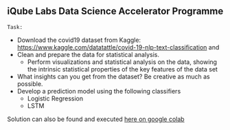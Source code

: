 ## iQube Labs Data Science Accelerator Programme
`Task:`
- Download the covid19 dataset from Kaggle: https://www.kaggle.com/datatattle/covid-19-nlp-text-classification and
- Clean and prepare the data for statistical analysis.
  - Perform visualizations and statistical analysis on the data, showing the intrinsic statistical properties of the key features of the data set 
- What insights can you get from the dataset? Be creative as much as possible.
- Develop a prediction model using the following classifiers
  - Logistic Regression
  - LSTM

Solution can also be found and executed [here on google colab](https://colab.research.google.com/drive/1MmTVbAQgzwYv8scGi2lUy7xczgbZn6iR#scrollTo=Oqy2FrDP-FtH)
